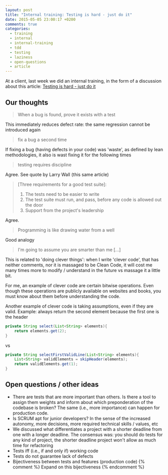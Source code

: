 ```yaml
---
layout: post
title: "Internal training: Testing is hard - just do it"
date: 2015-05-05 23:00:17 +0200
comments: true
categories: 
  - training
  - internal
  - internal-training
  - tdd
  - testing
  - laziness
  - open-questions
  - article
---
```


At a client, last week we did an internal training, in the form of a discussion about this article: [Testing is hard - just do it][article]

## Our thoughts

> When a bug is found, prove it exists with a test

This immediately reduces defect rate: the same regression cannot be introduced again

>  fix a bug a second time

If fixing a bug (having defects in your code) was 'waste', as defined by lean methodologies, it also is wast fixing it for the following times

> testing requires discipline

Agree. See quote by Larry Wall (this same article)

> [Three requirements for a good test suite]:
>
>  1. The tests need to be easier to write
>  1. The test suite must run, and pass, before any code is allowed out the door
>  1. Support from the project's leadership

Agree.

> Programming is like drawing water from a well

Good analogy

> I'm going to assume you are smarter than me [...]

This is related to 'doing clever things': when I write 'clever code', that has neither comments, nor it is massaged to be Clean Code, it will cost me many times more to modify / understand in the future vs massage it a little bit.

For me, an example of clever code are certain bitwise operations. Even though these operations are publicly available on websites and books, you must know about them before understanding the code.

Another example of clever code is taking assumptions, even if they are valid. Example: always return the second element because the first one is the header

```java
private String select(List<String> elements){
	return elements.get(2);
}
```

vs

```java
private String selectFirstValidLine(List<String> elements){
	List<String> validElements = skipHeader(elements);
	return validElements.get(1);
}
```

## Open questions / other ideas

  * There are tests that are more important than others. Is there a tool to assign them weights and inform about which preponderation of the codebase is broken? The same (i.e., more importance) can happen for production code.
  * Is SCRUM apt for junior developers? In the sense of the increased autonomy, more decisions, more required technical skills / values, etc
  * We discussed what differentiates a project with a shorter deadline from one with a longer deadline. The consensus was: you should do tests for any kind of project, the shorter deadline project won't allow as much time for refactoring
  * Tests iff (i.e., if and only if) working code
  * Tests do not guarantee lack of defects
  * Bijectiveness between tests and features (production code)
  {% comment %}
  Expand on this bijectiveness
  {% endcomment %}


[article]: http://davidsouther.com/#/posts/2013/10/30/testing-its-hard-just-do-it/
